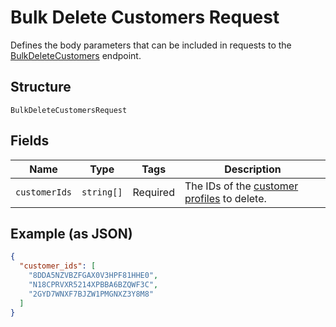 
# Bulk Delete Customers Request

Defines the body parameters that can be included in requests to the
[BulkDeleteCustomers](../../doc/api/customers.md#bulk-delete-customers) endpoint.

## Structure

`BulkDeleteCustomersRequest`

## Fields

| Name | Type | Tags | Description |
|  --- | --- | --- | --- |
| `customerIds` | `string[]` | Required | The IDs of the [customer profiles](entity:Customer) to delete. |

## Example (as JSON)

```json
{
  "customer_ids": [
    "8DDA5NZVBZFGAX0V3HPF81HHE0",
    "N18CPRVXR5214XPBBA6BZQWF3C",
    "2GYD7WNXF7BJZW1PMGNXZ3Y8M8"
  ]
}
```

